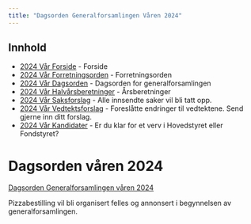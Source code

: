 ```yaml
---
title: "Dagsorden Generalforsamlingen Våren 2024"
---
```


## Innhold
* [2024 Vår Forside](/generalforsamlingen/genfors2024v)   - Forside
* [2024 Vår Forretningsorden](/generalforsamlingen/genfors2024v/forretningsorden) - Forretningsorden
* [2024 Vår Dagsorden](/generalforsamlingen/genfors2024v/dagsorden) - Dagsorden for generalforsamlingen
* [2024 Vår Halvårsberetninger](/generalforsamlingen/genfors2024V/aarsberetninger) - Årsberetninger
* [2024 Vår Saksforslag](/generalforsamlingen/genfors2024v/saksforslag) - Alle innsendte saker vil bli tatt opp.
* [2024 Vår Vedtektsforslag](/generalforsamlingen/genfors2024v/vedtekstforslag) - Foreslåtte endringer til vedtektene. Send gjerne inn ditt forslag.
* [2024 Vår Kandidater](/generalforsamlingen/genfors2024v/valg) - Er du klar for et verv i Hovedstyret eller Fondstyret? 

# Dagsorden våren 2024

[Dagsorden Generalforsamlingen våren 2024](https://docs.google.com/spreadsheets/d/1CxAIvcdaiEtIMPkYO8Rt0WH8gF_Dpc2N1VgjNI8TSm0/edit?usp=sharing)

Pizzabestilling vil bli organisert felles og annonsert i begynnelsen av generalforsamlingen.